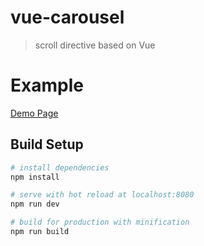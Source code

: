 # vue-carousel

> scroll directive based on Vue

# Example
[Demo Page](https://cherishd.github.io/vue-scroll/)

## Build Setup

``` bash
# install dependencies
npm install

# serve with hot reload at localhost:8080
npm run dev

# build for production with minification
npm run build
```

